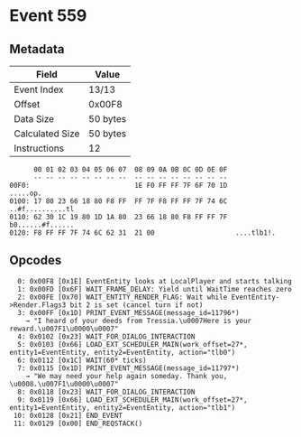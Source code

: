 # Event 559

## Metadata

| Field           | Value    |
|-----------------|----------|
| Event Index     | 13/13    |
| Offset          | 0x00F8   |
| Data Size       | 50 bytes |
| Calculated Size | 50 bytes |
| Instructions    | 12       |

```
      00 01 02 03 04 05 06 07  08 09 0A 0B 0C 0D 0E 0F
      -- -- -- -- -- -- -- --  -- -- -- -- -- -- -- --
00F0:                          1E F0 FF FF 7F 6F 70 1D          .....op.
0100: 17 80 23 66 18 80 F8 FF  FF 7F F8 FF FF 7F 74 6C  ..#f..........tl
0110: 62 30 1C 19 80 1D 1A 80  23 66 18 80 F8 FF FF 7F  b0......#f......
0120: F8 FF FF 7F 74 6C 62 31  21 00                    ....tlb1!.      
```

## Opcodes

```
  0: 0x00F8 [0x1E] EventEntity looks at LocalPlayer and starts talking
  1: 0x00FD [0x6F] WAIT_FRAME_DELAY: Yield until WaitTime reaches zero
  2: 0x00FE [0x70] WAIT_ENTITY_RENDER_FLAG: Wait while EventEntity->Render.Flags3 bit 2 is set (cancel turn if not)
  3: 0x00FF [0x1D] PRINT_EVENT_MESSAGE(message_id=11796*)
    → "I heard of your deeds from Tressia.\u0007Here is your reward.\u007F1\u0000\u0007"
  4: 0x0102 [0x23] WAIT_FOR_DIALOG_INTERACTION
  5: 0x0103 [0x66] LOAD_EXT_SCHEDULER_MAIN(work_offset=27*, entity1=EventEntity, entity2=EventEntity, action="tlb0")
  6: 0x0112 [0x1C] WAIT(60* ticks)
  7: 0x0115 [0x1D] PRINT_EVENT_MESSAGE(message_id=11797*)
    → "We may need your help again someday. Thank you, \u0008.\u007F1\u0000\u0007"
  8: 0x0118 [0x23] WAIT_FOR_DIALOG_INTERACTION
  9: 0x0119 [0x66] LOAD_EXT_SCHEDULER_MAIN(work_offset=27*, entity1=EventEntity, entity2=EventEntity, action="tlb1")
 10: 0x0128 [0x21] END_EVENT
 11: 0x0129 [0x00] END_REQSTACK()
```
